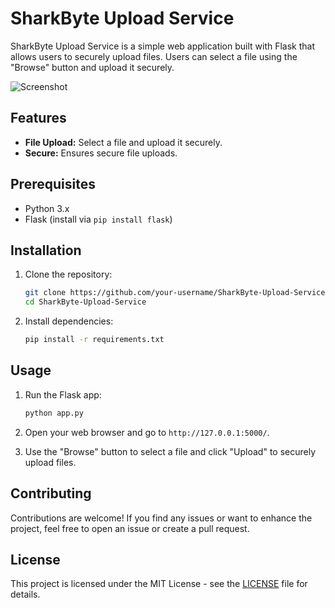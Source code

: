 
# SharkByte Upload Service
SharkByte Upload Service is a simple web application built with Flask that allows users to securely upload files. Users can select a file using the "Browse" button and upload it securely.

![Screenshot](https://github.com/QuantumBytePanda/SharkByte/assets/52766040/2361f1ea-bacb-43e1-86fb-aefe6a7f326d)

## Features

- **File Upload:** Select a file and upload it securely.
- **Secure:** Ensures secure file uploads.

## Prerequisites

- Python 3.x
- Flask (install via `pip install flask`)

## Installation

1. Clone the repository:

    ```bash
    git clone https://github.com/your-username/SharkByte-Upload-Service.git
    cd SharkByte-Upload-Service
    ```

2. Install dependencies:

    ```bash
    pip install -r requirements.txt
    ```

## Usage

1. Run the Flask app:

    ```bash
    python app.py
    ```

2. Open your web browser and go to `http://127.0.0.1:5000/`.

3. Use the "Browse" button to select a file and click "Upload" to securely upload files.

## Contributing

Contributions are welcome! If you find any issues or want to enhance the project, feel free to open an issue or create a pull request.

## License

This project is licensed under the MIT License - see the [LICENSE](LICENSE) file for details.

